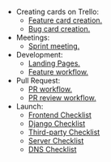 * Creating cards on Trello:
  * [Feature card creation.](checklists/feature_card_creation.md)
  * [Bug card creation.](checklists/bug_card_creation.md)
* Meetings:
  * [Sprint meeting.](checklists/sprint_meeting.md)
* Development:
  * [Landing Pages.](checklists/landing_pages.md)
  * [Feature workflow.](checklists/feature_development_workflow.md)
* Pull Request:
  * [PR workflow.](checklists/pull_request_workflow.md)
  * [PR review workflow.](checklists/pull_request_review_workflow.md)
* Launch:
  * [Frontend Checklist](checklists/launch.md#frontend-checklist)
  * [Django Checklist](checklists/launch.md#django-checklist)
  * [Third-party Checklist](checklists/launch.md#third-party-checklist)
  * [Server Checklist](checklists/launch.md#server-checklist)
  * [DNS Checklist](checklists/launch.md#dns-checklist)

